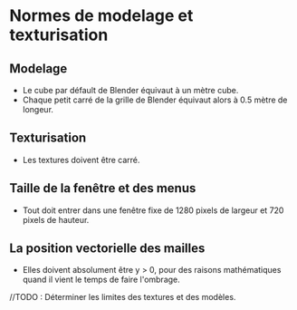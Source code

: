 # Normes de modelage et texturisation
## Modelage
- Le cube par défault de Blender équivaut à un mètre cube.
- Chaque petit carré de la grille de Blender équivaut alors à 0.5 mètre de longeur.
## Texturisation
- Les textures doivent être carré.
## Taille de la fenêtre et des menus
- Tout doit entrer dans une fenêtre fixe de 1280 pixels de largeur et 720 pixels de hauteur.
## La position vectorielle des mailles
- Elles doivent absolument être y > 0, pour des raisons mathématiques quand il vient le temps de faire l'ombrage.

//TODO : Déterminer les limites des textures et des modèles.
